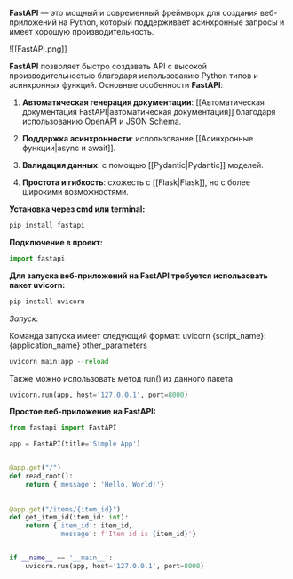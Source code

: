 **FastAPI** — это мощный и современный фреймворк для создания веб-приложений на Python, который поддерживает асинхронные запросы и имеет хорошую производительность.

![[FastAPI.png]]

**FastAPI** позволяет быстро создавать API с высокой производительностью благодаря использованию Python типов и асинхронных функций. Основные особенности **FastAPI**:

1.  **Автоматическая генерация документации**: [[Автоматическая документация FastAPI|автоматическая документация]] благодаря использованию OpenAPI и JSON Schema.

2.  **Поддержка асинхронности**: использование [[Асинхронные функции|async и await]].

3.  **Валидация данных**: с помощью [[Pydantic|Pydantic]] моделей.

4.  **Простота и гибкость**: схожесть с [[Flask|Flask]], но с более широкими возможностями.

**Установка через cmd или terminal:**

```Python
pip install fastapi
```

**Подключение в проект:**

```Python
import fastapi
```

**Для запуска веб-приложений на FastAPI требуется использовать пакет uvicorn:**

```Python
pip install uvicorn
```

*Запуск:*

Команда запуска имеет следующий формат: uvicorn {script_name}:{application_name} other_parameters

```Python
uvicorn main:app --reload
```

Также можно использовать метод run() из данного пакета

```Python
uvicorn.run(app, host='127.0.0.1', port=8000)
```

**Простое веб-приложение на FastAPI:**

```Python
from fastapi import FastAPI

app = FastAPI(title='Simple App')


@app.get("/")  
def read_root():  
    return {'message': 'Hello, World!'}  
  
  
@app.get("/items/{item_id}")
def get_item_id(item_id: int):  
    return {'item_id': item_id,  
            'message': f'Item id is {item_id}'}


if __name__ == '__main__':
    uvicorn.run(app, host='127.0.0.1', port=8000)
```
